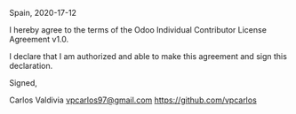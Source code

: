 Spain, 2020-17-12

I hereby agree to the terms of the Odoo Individual Contributor License
Agreement v1.0.

I declare that I am authorized and able to make this agreement and sign this
declaration.

Signed,

Carlos Valdivia vpcarlos97@gmail.com https://github.com/vpcarlos